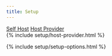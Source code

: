 ```yaml
---
title: Setup
---
```

<div class="row gap-4 mx-0" role="tablist">
    <a class="col btn btn-outline-primary active" href="#" data-bs-toggle="tab" data-bs-target="#self-host-options" type="button" role="tab" aria-controls="self-host-options" aria-selected="true">Self Host</a>
    <a class="col btn btn-outline-primary" href="#" data-bs-toggle="tab" data-bs-target="#host-provider-options" type="button" role="tab" aria-controls="host-provider-options" aria-selected="false">Host Provider</a>
</div>

<div class="tab-content mt-4">
  <div id="self-host-options" class="tab-pane fade" role="tabpanel">
    <!-- Empty since they are always visible -->
  </div>

  <div id="host-provider-options" class="tab-pane fade" role="tabpanel">
    {% include setup/host-provider.html %}
  </div>
</div>

{% include setup/setup-options.html %}
